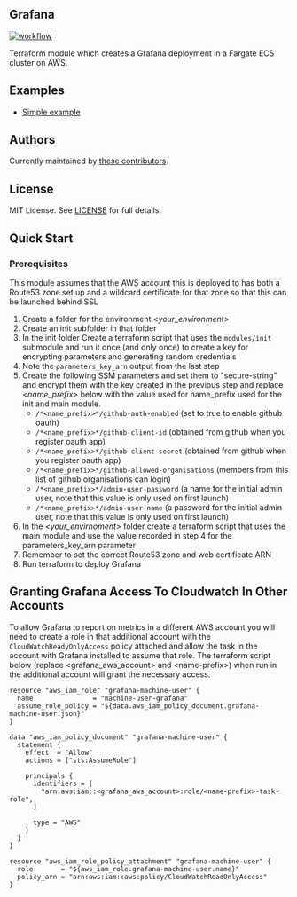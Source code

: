 ## Grafana

[![workflow](https://github.com/telia-oss/terraform-aws-grafana/workflows/workflow/badge.svg)](https://github.com/telia-oss/terraform-aws-grafana/actions)

Terraform module which creates a Grafana deployment in a Fargate ECS cluster on AWS.

## Examples

* [Simple example](/examples/default/example.tf)

## Authors

Currently maintained by [these contributors](https://github.com/telia-oss/terraform-aws-grafana/graphs/contributors).

## License

MIT License. See [LICENSE](LICENSE) for full details.

## Quick Start

### Prerequisites

This module assumes that the AWS account this is deployed to has both a Route53 zone set up and a wildcard certificate for that zone so that this can be launched behind SSL

1. Create a folder for the environment *<your_environment>*
2. Create an init subfolder in that folder
3. In the init folder Create a terraform script that uses the `modules/init` submodule and run it once (and only once) to create a key for encrypting parameters and generating random credentials
4. Note the `parameters_key_arn` output from the last step
5. Create the following SSM parameters and set them to "secure-string" and encrypt them with the key created in the previous step and replace *<name_prefix>* below with the value used for name_prefix used for the init and main module.
    - `/*<name_prefix>*/github-auth-enabled` (set to true to enable github oauth)
    - `/*<name_prefix>*/github-client-id` (obtained from github when you register oauth app)
    - `/*<name_prefix>*/github-client-secret` (obtained from github when you register oauth app)
    - `/*<name_prefix>*/github-allowed-organisations` (members from this list of github organisations can login)
    - `/*<name_prefix>*/admin-user-password` (a name for the initial admin user, note that this value is only used on first launch)
    - `/*<name_prefix>*/admin-user-name` (a password for the initial admin user, note that this value is only used on first launch)
6. In the *<your_envirnoment>* folder create a terraform script that uses the main module and use the value
 recorded in step 4 for the parameters_key_arn parameter
7. Remember to set the correct Route53 zone and web certificate ARN
8. Run terraform to deploy Grafana

## Granting Grafana Access To Cloudwatch In Other Accounts
To allow Grafana to report on metrics in a different AWS account you will need to create a role in that additional account with the `CloudWatchReadyOnlyAccess` policy attached and allow the task in the account with Grafana installed to assume that role.
The terraform script below (replace \<grafana_aws_account\> and \<name-prefix\>) when run in the additional account will grant the necessary access.

```hcl
resource "aws_iam_role" "grafana-machine-user" {
  name               = "machine-user-grafana"
  assume_role_policy = "${data.aws_iam_policy_document.grafana-machine-user.json}"
}

data "aws_iam_policy_document" "grafana-machine-user" {
  statement {
    effect  = "Allow"
    actions = ["sts:AssumeRole"]

    principals {
      identifiers = [
        "arn:aws:iam::<grafana_aws_account>:role/<name-prefix>-task-role",
      ]

      type = "AWS"
    }
  }
}

resource "aws_iam_role_policy_attachment" "grafana-machine-user" {
  role       = "${aws_iam_role.grafana-machine-user.name}"
  policy_arn = "arn:aws:iam::aws:policy/CloudWatchReadOnlyAccess"
}
```

